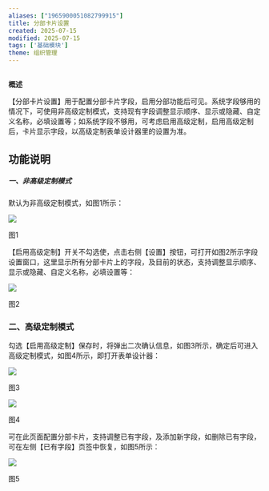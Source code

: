 ```yaml
---
aliases: ["1965900051082799915"]
title: 分部卡片设置
created: 2025-07-15
modified: 2025-07-15
tags: ['基础模块']
theme: 组织管理
---
```


##

**概述**

【分部卡片设置】用于配置分部卡片字段，启用分部功能后可见。系统字段够用的情况下，可使用非高级定制模式，支持现有字段调整显示顺序、显示或隐藏、自定义名称，必填设置等；如系统字段不够用，可考虑启用高级定制，启用高级定制后，卡片显示字段，以高级定制表单设计器里的设置为准。

## **功能说明**

##### 一、**非高级定制模式**

默认为非高级定制模式，如图1所示：

![](98c9fe8a1a1e8dbd1ec665c625002171.jpg)

图1

【启用高级定制】开关不勾选使，点击右侧【设置】按钮，可打开如图2所示字段设置窗口，这里显示所有分部卡片上的字段，及目前的状态，支持调整显示顺序、显示或隐藏、自定义名称，必填设置等：

![](6846da3270b45fbe3189ac86de5204a2.jpg)

图2

### 二、**高级定制模式**

勾选【启用高级定制】保存时，将弹出二次确认信息，如图3所示，确定后可进入高级定制模式，如图4所示，即打开表单设计器：

![](7ab37edd57df50b43676cc7ae31ea5d7.jpg)

图3

![](3664fbedc3e0681add3d0f6a1e93b504.jpg)

图4

可在此页面配置分部卡片，支持调整已有字段，及添加新字段，如删除已有字段，可在左侧【已有字段】页签中恢复，如图5所示：

![](333c5a2180cffa0ec486f9b07131937d.jpg)

图5